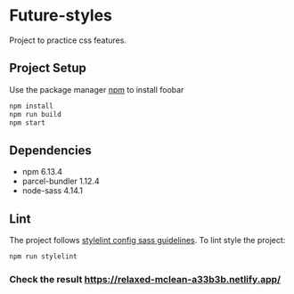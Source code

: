 # Future-styles

Project to practice css features.

## Project Setup

Use the package manager [npm](https://www.npmjs.com/) to install foobar

```bash
npm install
npm run build
npm start
```

## Dependencies

* npm 6.13.4
* parcel-bundler 1.12.4
* node-sass 4.14.1

## Lint

The project follows [stylelint config sass guidelines](https://sass-guidelin.es/). To lint style the project:

```bash
npm run stylelint
```

### Check the result https://relaxed-mclean-a33b3b.netlify.app/